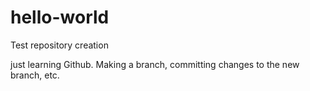 # hello-world
Test repository creation


just learning Github. Making a branch, committing changes to the new branch, etc. 
